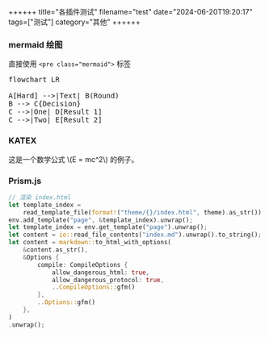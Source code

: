 ++++++
title="各插件测试"
filename="test"
date="2024-06-20T19:20:17"
tags=["测试"]
category="其他"
++++++
### mermaid 绘图

直接使用 `<pre class="mermaid">` 标签

<pre class="mermaid">
flowchart LR

A[Hard] -->|Text| B(Round)
B --> C{Decision}
C -->|One| D[Result 1]
C -->|Two| E[Result 2]
</pre>

### KATEX

<p>这是一个数学公式 \(E = mc^2\) 的例子。</p>

### Prism.js

```Rust
// 渲染 index.html
let template_index =
    read_template_file(format!("theme/{}/index.html", theme).as_str()).unwrap();
env.add_template("page", &template_index).unwrap();
let template_index = env.get_template("page").unwrap();
let content = io::read_file_contents("index.md").unwrap().to_string();
let content = markdown::to_html_with_options(
    &content.as_str(),
    &Options {
        compile: CompileOptions {
            allow_dangerous_html: true,
            allow_dangerous_protocol: true,
            ..CompileOptions::gfm()
        },
        ..Options::gfm()
    },
)
.unwrap();
```
